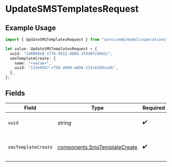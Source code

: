 # UpdateSMSTemplatesRequest

## Example Usage

```typescript
import { UpdateSMSTemplatesRequest } from "servicem8/models/operations";

let value: UpdateSMSTemplatesRequest = {
  uuid: "148094e8-1776-4912-988b-3fdd8fc6b61c",
  smsTemplateCreate: {
    name: "<value>",
    uuid: "123e4567-cf56-4609-a698-233c6260ca3b",
  },
};
```

## Fields

| Field                                                                        | Type                                                                         | Required                                                                     | Description                                                                  |
| ---------------------------------------------------------------------------- | ---------------------------------------------------------------------------- | ---------------------------------------------------------------------------- | ---------------------------------------------------------------------------- |
| `uuid`                                                                       | *string*                                                                     | :heavy_check_mark:                                                           | UUID of the SMS Template                                                     |
| `smsTemplateCreate`                                                          | [components.SmsTemplateCreate](../../models/components/smstemplatecreate.md) | :heavy_check_mark:                                                           | SMS Template fields to update                                                |